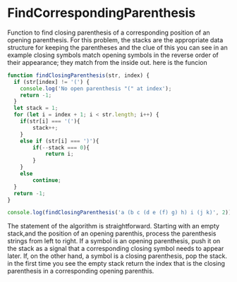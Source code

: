 # FindCorrespondingParenthesis
Function to find closing parenthesis of a corresponding position of an opening parenthesis. For this problem, the stacks are the appropriate data structure for keeping the parentheses and the clue of this you can see in an example closing symbols match opening symbols in the reverse order of their appearance; they match from the inside out.
here is the funcion
```javascript
function findClosingParenthesis(str, index) {
  if (str[index] != '(') {
    console.log('No open parenthesis "(" at index');
	return -1;
  }
  let stack = 1;
  for (let i = index + 1; i < str.length; i++) {
    if(str[i] === '('){
		stack++;
	}
	else if (str[i] === ')'){
		if(--stack === 0){
			return i;
		}
	}
	else
		continue;
  }
  return -1;
}

console.log(findClosingParenthesis('a (b c (d e (f) g) h) i (j k)', 2)); // 20

```
The statement of the algorithm is straightforward. Starting with an empty stack,and the position of an opening parenthis, process the parenthesis strings from left to right. If a symbol is an opening parenthesis, push it on the stack as a signal that a corresponding closing symbol needs to appear later. If, on the other hand, a symbol is a closing parenthesis, pop the stack. in the first time you see the empty stack return the index that is the closing parenthesis in a corresponding opening parenthis.
